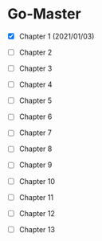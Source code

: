 # Go-Master

 - [x] Chapter 1 (2021/01/03)
 
 - [ ] Chapter 2
 
 - [ ] Chapter 3
 
 - [ ] Chapter 4
 
 - [ ] Chapter 5
 
 - [ ] Chapter 6
 
 - [ ] Chapter 7
 
 - [ ] Chapter 8
 
 - [ ] Chapter 9
 
 - [ ] Chapter 10
 
 - [ ] Chapter 11
 
 - [ ] Chapter 12
 
 - [ ] Chapter 13     
